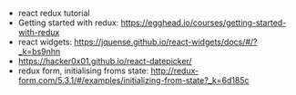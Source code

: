 * react redux tutorial
* Getting started with redux: https://egghead.io/courses/getting-started-with-redux
* react widgets: https://jquense.github.io/react-widgets/docs/#/?_k=bs9nhn
* https://hacker0x01.github.io/react-datepicker/
* redux form, initialising froms state: http://redux-form.com/5.3.1/#/examples/initializing-from-state?_k=6d185c
